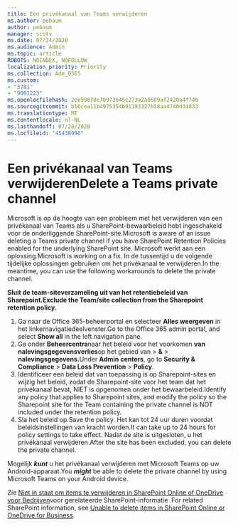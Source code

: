 ```yaml
---
title: Een privékanaal van Teams verwijderen
ms.author: pebaum
author: pebaum
manager: scotv
ms.date: 07/24/2020
ms.audience: Admin
ms.topic: article
ROBOTS: NOINDEX, NOFOLLOW
localization_priority: Priority
ms.collection: Adm_O365
ms.custom:
- "3781"
- "9001223"
ms.openlocfilehash: 2ee998f0c70973645c273a2a6609af2420a4f74b
ms.sourcegitcommit: b10cea11b4975354b91193327b58aa4740d34833
ms.translationtype: MT
ms.contentlocale: nl-NL
ms.lasthandoff: 07/28/2020
ms.locfileid: "45438990"
---
```

# <a name="delete-a-teams-private-channel"></a><span data-ttu-id="8e9e9-102">Een privékanaal van Teams verwijderen</span><span class="sxs-lookup"><span data-stu-id="8e9e9-102">Delete a Teams private channel</span></span>

<span data-ttu-id="8e9e9-103">Microsoft is op de hoogte van een probleem met het verwijderen van een privékanaal van Teams als u SharePoint-bewaarbeleid hebt ingeschakeld voor de onderliggende SharePoint-site.</span><span class="sxs-lookup"><span data-stu-id="8e9e9-103">Microsoft is aware of an issue deleting a Teams private channel if you have SharePoint Retention Policies enabled for the underlying SharePoint site.</span></span> <span data-ttu-id="8e9e9-104">Microsoft werkt aan een oplossing.</span><span class="sxs-lookup"><span data-stu-id="8e9e9-104">Microsoft is working on a fix.</span></span> <span data-ttu-id="8e9e9-105">In de tussentijd u de volgende tijdelijke oplossingen gebruiken om het privékanaal te verwijderen.</span><span class="sxs-lookup"><span data-stu-id="8e9e9-105">In the meantime, you can use the following workarounds to delete the private channel.</span></span>

<span data-ttu-id="8e9e9-106">**Sluit de team-siteverzameling uit van het retentiebeleid van Sharepoint.**</span><span class="sxs-lookup"><span data-stu-id="8e9e9-106">**Exclude the Team/site collection from the Sharepoint retention policy.**</span></span>

1. <span data-ttu-id="8e9e9-107">Ga naar de Office 365-beheerportal en selecteer **Alles weergeven** in het linkernavigatiedeelvenster.</span><span class="sxs-lookup"><span data-stu-id="8e9e9-107">Go to the Office 365 admin portal, and select **Show all** in the left navigation pane.</span></span>
2. <span data-ttu-id="8e9e9-108">Ga onder **Beheercentra**naar het beleid voor het voorkomen **van nalevingsgegevensverlies**op het gebied van  >  **&**  >  **nalevingsgegevens.**</span><span class="sxs-lookup"><span data-stu-id="8e9e9-108">Under **Admin centers**, go to **Security & Compliance** > **Data Loss Prevention** > **Policy**.</span></span>
3. <span data-ttu-id="8e9e9-109">Identificeer een beleid dat van toepassing is op Sharepoint-sites en wijzig het beleid, zodat de Sharepoint-site voor het team dat het privékanaal bevat, NIET is opgenomen onder het bewaarbeleid.</span><span class="sxs-lookup"><span data-stu-id="8e9e9-109">Identify any policy that applies to Sharepoint sites, and modify the policy so the Sharepoint site for the Team containing the private channel is NOT included under the retention policy.</span></span>
4. <span data-ttu-id="8e9e9-110">Sla het beleid op.</span><span class="sxs-lookup"><span data-stu-id="8e9e9-110">Save the policy.</span></span>
    <span data-ttu-id="8e9e9-111">Het kan tot 24 uur duren voordat beleidsinstellingen van kracht worden.</span><span class="sxs-lookup"><span data-stu-id="8e9e9-111">It can take up to 24 hours for policy settings to take effect.</span></span>
    <span data-ttu-id="8e9e9-112">Nadat de site is uitgesloten, u het privékanaal verwijderen.</span><span class="sxs-lookup"><span data-stu-id="8e9e9-112">After the site has been excluded, you can delete the private channel.</span></span>  
    
<span data-ttu-id="8e9e9-113">Mogelijk ***kunt*** u het privékanaal verwijderen met Microsoft Teams op uw Android-apparaat.</span><span class="sxs-lookup"><span data-stu-id="8e9e9-113">You  ***might*** be able to delete the private channel by using Microsoft Teams on your Android device.</span></span> 

<span data-ttu-id="8e9e9-114">Zie [Niet in staat om items te verwijderen in SharePoint Online of OneDrive voor Bedrijven](https://docs.microsoft.com/alchemyinsights/retention-policy-ediscovery-hold)voor gerelateerde SharePoint-informatie .</span><span class="sxs-lookup"><span data-stu-id="8e9e9-114">For related SharePoint information, see [Unable to delete items in SharePoint Online or OneDrive for Business](https://docs.microsoft.com/alchemyinsights/retention-policy-ediscovery-hold).</span></span>